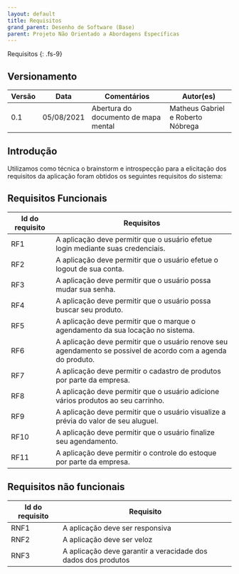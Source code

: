 ```yaml
---
layout: default
title: Requisitos
grand_parent: Desenho de Software (Base)
parent: Projeto Não Orientado a Abordagens Específicas
---
```


Requisitos
{: .fs-9}

## Versionamento

|Versão | Data | Comentários | Autor(es) |
|-------|------|-------------|-----------|
|0.1|05/08/2021|Abertura do documento de mapa mental | Matheus Gabriel e Roberto Nóbrega |

## Introdução

Utilizamos como técnica o brainstorm e introspecção para a elicitação dos requisitos da aplicação foram obtidos os seguintes
requisitos do sistema:

## Requisitos Funcionais

| Id do requisito | Requisitos |
|--|--|
| RF1 | A aplicação deve permitir que o usuário efetue login mediante suas credenciais. |
| RF2 | A aplicação deve permitir que o usuário efetue o logout de sua conta. |
| RF3 | A aplicação deve permitir que o usuário possa mudar sua senha. |
| RF4 | A aplicação deve permitir que o usuário possa buscar seu produto. |
| RF5 | A aplicação deve permitir que o marque o agendamento da sua locação no sistema. |
| RF6 | A aplicação deve permitir que o usuário renove seu agendamento se possivel de acordo com a agenda do produto. |
| RF7 | A aplicação deve permitir o cadastro de produtos por parte da empresa. |
| RF8 | A aplicação deve permitir que o usuário adicione vários produtos ao seu carrinho. |
| RF9 | A aplicação deve permitir que o usuário visualize a prévia do valor de seu aluguel. |
| RF10 | A aplicação deve permitir que o usuário finalize seu agendamento. |
| RF11 | A aplicação deve permitir o controle do estoque por parte da empresa. |

## Requisitos não funcionais

| Id do requisito | Requisito |
|--|--|
| RNF1 | A aplicação deve ser responsiva |
| RNF2 | A aplicação deve ser veloz |
| RNF3 | A aplicação deve garantir a veracidade dos dados dos produtos |

